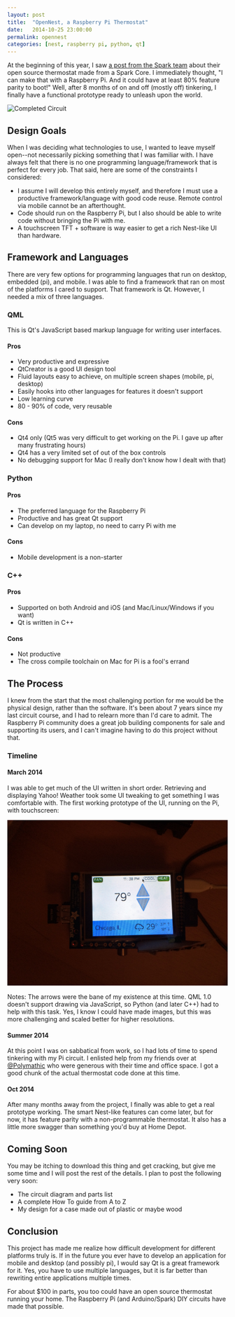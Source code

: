 ```yaml
---
layout: post
title:  "OpenNest, a Raspberry Pi Thermostat"
date:   2014-10-25 23:00:00
permalink: opennest
categories: [nest, raspberry pi, python, qt]
---
```


At the beginning of this year, I saw [a post from the Spark team](http://blog.spark.io/2014/01/17/open-source-thermostat/) about their open source thermostat made from a Spark Core. I immediately thought, "I can make that with a Raspberry Pi. And it could have at least 80% feature parity to boot!" Well, after 8 months of on and off (mostly off) tinkering, I finally have a functional prototype ready to unleash upon the world.

![Completed Circuit](/assets/proto.jpg)

## Design Goals

When I was deciding what technologies to use, I wanted to leave myself open--not necessarily picking something that I was familiar with. I have always felt that there is no one programming language/framework that is perfect for every job. That said, here are some of the constraints I considered:

- I assume I will develop this entirely myself, and therefore I must use a productive framework/language with good code reuse. Remote control via mobile cannot be an afterthought.
- Code should run on the Raspberry Pi, but I also should be able to write code without bringing the Pi with me.
- A touchscreen TFT + software is way easier to get a rich Nest-like UI than hardware.

## Framework and Languages

There are very few options for programming languages that run on desktop, embedded (pi), and mobile. I was able to find a framework that ran on most of the platforms I cared to support. That framework is Qt. However, I needed a mix of three languages. 

### QML

This is Qt's JavaScript based markup language for writing user interfaces.

#### Pros

- Very productive and expressive
- QtCreator is a good UI design tool
- Fluid layouts easy to achieve, on multiple screen shapes (mobile, pi, desktop)
- Easily hooks into other languages for features it doesn't support
- Low learning curve
- 80 - 90% of code, very reusable

#### Cons

- Qt4 only (Qt5 was very difficult to get working on the Pi. I gave up after many frustrating hours)
- Qt4 has a very limited set of out of the box controls
- No debugging support for Mac (I really don't know how I dealt with that)

### Python

#### Pros

- The preferred language for the Raspberry Pi
- Productive and has great Qt support
- Can develop on my laptop, no need to carry Pi with me

#### Cons

- Mobile development is a non-starter

### C++

#### Pros

- Supported on both Android and iOS (and Mac/Linux/Windows if you want)
- Qt is written in C++

#### Cons

- Not productive
- The cross compile toolchain on Mac for Pi is a fool's errand

## The Process

I knew from the start that the most challenging portion for me would be the physical design, rather than the software. It's been about 7 years since my last circuit course, and I had to relearn more than I'd care to admit. The Raspberry Pi community does a great job building components for sale and supporting its users, and I can't imagine having to do this project without that.

### Timeline

#### March 2014

I was able to get much of the UI written in short order. Retrieving and displaying Yahoo! Weather took some UI tweaking to get something I was comfortable with. The first working prototype of the UI, running on the Pi, with touchscreen:

![First version](/assets/early.jpg)

Notes: The arrows were the bane of my existence at this time. QML 1.0 doesn't support drawing via JavaScript, so Python (and later C++) had to help with this task. Yes, I know I could have made images, but this was more challenging and scaled better for higher resolutions.

#### Summer 2014

At this point I was on sabbatical from work, so I had lots of time to spend tinkering with my Pi circuit. I enlisted help from my friends over at [@Polymathic](https://twitter.com/teampolymathic) who were generous with their time and office space. I got a good chunk of the actual thermostat code done at this time.

#### Oct 2014

After many months away from the project, I finally was able to get a real prototype working. The smart Nest-like features can come later, but for now, it has feature parity with a non-programmable thermostat. It also has a little more swagger than something you'd buy at Home Depot.

## Coming Soon

You may be itching to download this thing and get cracking, but give me some time and I will post the rest of the details. I plan to post the following very soon:

- The circuit diagram and parts list
- A complete How To guide from A to Z
- My design for a case made out of plastic or maybe wood

## Conclusion

This project has made me realize how difficult development for different platforms truly is. If in the future you ever have to develop an application for mobile and desktop (and possibly pi), I would say Qt is a great framework for it. Yes, you have to use multiple languages, but it is far better than rewriting entire applications multiple times.

For about $100 in parts, you too could have an open source thermostat running your home. The Raspberry Pi (and Arduino/Spark) DIY circuits have made that possible.
